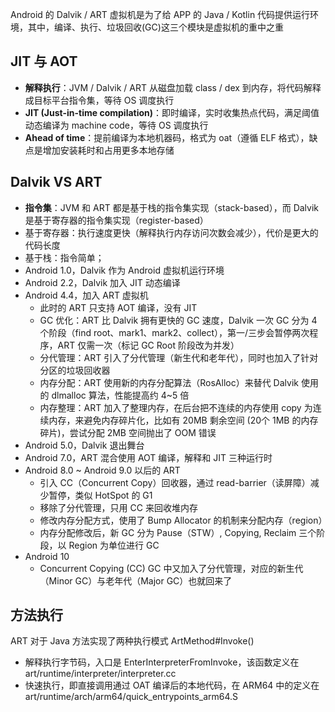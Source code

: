 
Android 的 Dalvik / ART 虚拟机是为了给 APP 的 Java / Kotlin 代码提供运行环境，其中，编译、执行、垃圾回收(GC)这三个模块是虚拟机的重中之重

## JIT 与 AOT

- **解释执行**：JVM / Dalvik / ART 从磁盘加载 class / dex 到内存，将代码解释成目标平台指令集，等待 OS 调度执行
- **JIT (Just-in-time compilation)**：即时编译，实时收集热点代码，满足阈值动态编译为 machine code，等待 OS 调度执行
- **Ahead of time**：提前编译为本地机器码，格式为 oat（遵循 ELF 格式），缺点是增加安装耗时和占用更多本地存储

## Dalvik VS ART

- **指令集**：JVM 和 ART 都是基于栈的指令集实现（stack-based），而 Dalvik 是基于寄存器的指令集实现（register-based）
- 基于寄存器：执行速度更快（解释执行内存访问次数会减少），代价是更大的代码长度
- 基于栈：指令简单；
- Android 1.0，Dalvik 作为 Android 虚拟机运行环境
- Android 2.2，Dalvik 加入 JIT 动态编译
- Android 4.4，加入 ART 虚拟机
  - 此时的 ART 只支持 AOT 编译，没有 JIT
  - GC 优化：ART 比 Dalvik 拥有更快的 GC 速度，Dalvik 一次 GC 分为 4 个阶段（find root、mark1、mark2、collect），第一/三步会暂停两次程序，ART 仅需一次（标记 GC Root 阶段改为并发）
  - 分代管理：ART 引入了分代管理（新生代和老年代），同时也加入了针对分区的垃圾回收器
  - 内存分配：ART 使用新的内存分配算法（RosAlloc）来替代 Dalvik 使用的 dlmalloc 算法，性能提高约 4~5 倍
  - 内存整理：ART 加入了整理内存，在后台把不连续的内存使用 copy 为连续内存，来避免内存碎片化，比如有 20MB 剩余空间 (20个 1MB 的内存碎片)，尝试分配 2MB 空间抛出了 OOM 错误
- Android 5.0，Dalvik 退出舞台
- Android 7.0，ART 混合使用 AOT 编译，解释和 JIT 三种运行时
- Android 8.0 ~ Android 9.0 以后的 ART
    - 引入 CC（Concurrent Copy）回收器，通过 read-barrier（读屏障）减少暂停，类似 HotSpot 的 G1
    - 移除了分代管理，只用 CC 来回收堆内存
    - 修改内存分配方式，使用了 Bump Allocator 的机制来分配内存（region）
    - 内存分配修改后，新 GC 分为 Pause（STW）, Copying, Reclaim 三个阶段，以 Region 为单位进行 GC
- Android 10
  - Concurrent Copying (CC) GC 中又加入了分代管理，对应的新生代（Minor GC）与老年代（Major GC）也就回来了

## 方法执行

ART 对于 Java 方法实现了两种执行模式 ArtMethod#Invoke()

- 解释执行字节码，入口是 EnterInterpreterFromInvoke，该函数定义在 art/runtime/interpreter/interpreter.cc
- 快速执行，即直接调用通过 OAT 编译后的本地代码，在 ARM64 中的定义在 art/runtime/arch/arm64/quick_entrypoints_arm64.S